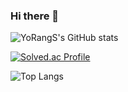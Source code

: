 ### Hi there 👋

<!--
**YoRangS/YoRangS** is a ✨ _special_ ✨ repository because its `README.md` (this file) appears on your GitHub profile.

Here are some ideas to get you started:

- 🔭 I’m currently working on ...
- 🌱 I’m currently learning ...
- 👯 I’m looking to collaborate on ...
- 🤔 I’m looking for help with ...
- 💬 Ask me about ...
- 📫 How to reach me: ...
- 😄 Pronouns: ...
- ⚡ Fun fact: ...
-->

![YoRangS's GitHub stats](https://github-readme-stats.vercel.app/api?username=YoRangS&show_icons=true&theme=cobalt)

[![Solved.ac Profile](http://mazassumnida.wtf/api/generate_badge?boj=YoRangS)](https://solved.ac/YoRangS)

![Top Langs](https://github-readme-stats.vercel.app/api/top-langs/?username=YoRangS&layout=compact&theme=cobalt)

